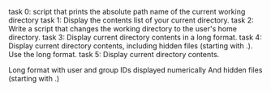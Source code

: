 task 0: script that prints the absolute path name of the current working directory
task 1: Display the contents list of your current directory.
task 2: Write a script that changes the working directory to the user's home directory.
task 3: Display current directory contents in a long format.
task 4: Display current directory contents, including hidden files (starting with .). Use the long format.
task 5: Display current directory contents.

Long format
with user and group IDs displayed numerically
And hidden files (starting with .)
